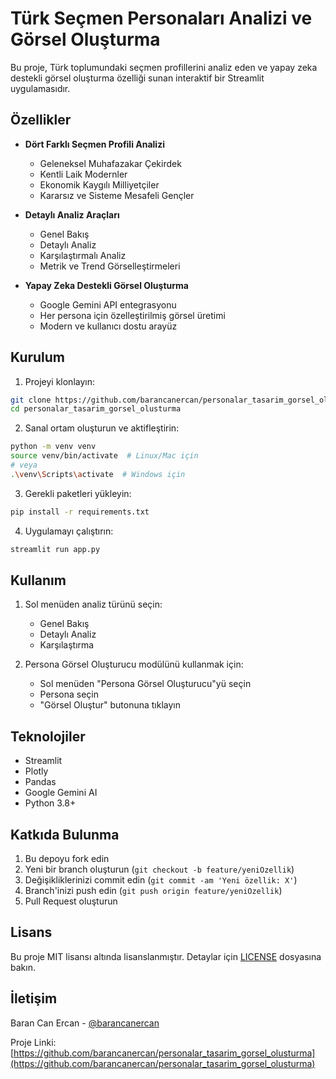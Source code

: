 # Türk Seçmen Personaları Analizi ve Görsel Oluşturma

Bu proje, Türk toplumundaki seçmen profillerini analiz eden ve yapay zeka destekli görsel oluşturma özelliği sunan interaktif bir Streamlit uygulamasıdır.

## Özellikler

- **Dört Farklı Seçmen Profili Analizi**
  - Geleneksel Muhafazakar Çekirdek
  - Kentli Laik Modernler
  - Ekonomik Kaygılı Milliyetçiler
  - Kararsız ve Sisteme Mesafeli Gençler

- **Detaylı Analiz Araçları**
  - Genel Bakış
  - Detaylı Analiz
  - Karşılaştırmalı Analiz
  - Metrik ve Trend Görselleştirmeleri

- **Yapay Zeka Destekli Görsel Oluşturma**
  - Google Gemini API entegrasyonu
  - Her persona için özelleştirilmiş görsel üretimi
  - Modern ve kullanıcı dostu arayüz

## Kurulum

1. Projeyi klonlayın:
```bash
git clone https://github.com/barancanercan/personalar_tasarim_gorsel_olusturma.git
cd personalar_tasarim_gorsel_olusturma
```

2. Sanal ortam oluşturun ve aktifleştirin:
```bash
python -m venv venv
source venv/bin/activate  # Linux/Mac için
# veya
.\venv\Scripts\activate  # Windows için
```

3. Gerekli paketleri yükleyin:
```bash
pip install -r requirements.txt
```

4. Uygulamayı çalıştırın:
```bash
streamlit run app.py
```

## Kullanım

1. Sol menüden analiz türünü seçin:
   - Genel Bakış
   - Detaylı Analiz
   - Karşılaştırma

2. Persona Görsel Oluşturucu modülünü kullanmak için:
   - Sol menüden "Persona Görsel Oluşturucu"yü seçin
   - Persona seçin
   - "Görsel Oluştur" butonuna tıklayın

## Teknolojiler

- Streamlit
- Plotly
- Pandas
- Google Gemini AI
- Python 3.8+

## Katkıda Bulunma

1. Bu depoyu fork edin
2. Yeni bir branch oluşturun (`git checkout -b feature/yeniOzellik`)
3. Değişikliklerinizi commit edin (`git commit -am 'Yeni özellik: X'`)
4. Branch'inizi push edin (`git push origin feature/yeniOzellik`)
5. Pull Request oluşturun

## Lisans

Bu proje MIT lisansı altında lisanslanmıştır. Detaylar için [LICENSE](LICENSE) dosyasına bakın.

## İletişim

Baran Can Ercan - [@barancanercan](https://github.com/barancanercan)

Proje Linki: [https://github.com/barancanercan/personalar_tasarim_gorsel_olusturma](https://github.com/barancanercan/personalar_tasarim_gorsel_olusturma) 